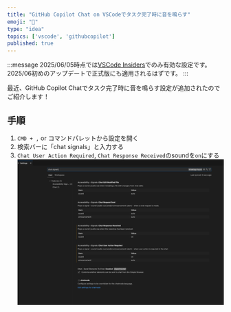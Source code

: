 ```yaml
---
title: "GitHub Copilot Chat on VSCodeでタスク完了時に音を鳴らす"
emoji: "🤖"
type: "idea"
topics: ['vscode', 'githubcopilot']
published: true
---
```


:::message
2025/06/05時点では[VSCode Insiders](https://code.visualstudio.com/insiders/)でのみ有効な設定です。
2025/06初めのアップデートで正式版にも適用されるはずです。
:::

最近、GitHub Copilot Chatでタスク完了時に音を鳴らす設定が追加されたのでご紹介します！

## 手順

1. `CMD + ,` or コマンドパレットから設定を開く
2. 検索バーに「chat signals」と入力する
3. `Chat User Action Required`, `Chat Response Received`のsoundを`on`にする
![settings](/images/20250603_vscode-copilot-sound/settings.png)
